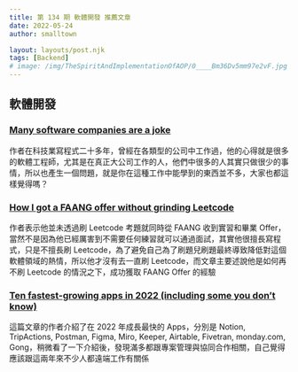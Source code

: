 ```yaml
---
title: 第 134 期 軟體開發 推薦文章
date: 2022-05-24
author: smalltown

layout: layouts/post.njk
tags: [Backend]
# image: /img/TheSpiritAndImplementationOfAOP/0____Bm36Dv5mm97e2vF.jpg
---
```


## 軟體開發

<!-- summary -->
### [Many software companies are a joke](https://liou28335.medium.com/many-software-companies-are-a-joke-9f4b10378c7a)

作者在科技業寫程式二十多年，曾經在各類型的公司中工作過，他的心得就是很多的軟體工程師，尤其是在真正大公司工作的人，他們中很多的人其實只做很少的事情，所以也產生一個問題，就是你在這種工作中能學到的東西並不多，大家也都這樣覺得嗎？

<!-- summary -->

### [How I got a FAANG offer without grinding Leetcode](https://medium.com/@contrapasso/how-i-got-faang-offers-without-grinding-leetcode-7e556243e9ce)

作者表示他並未透過刷 Leetcode 考題就同時從 FAANG 收到實習和畢業 Offer，當然不是因為他已經厲害到不需要任何練習就可以通過面試，其實他很擅長寫程式，只是不擅長刷 Leetcode，為了避免自己為了刷題兒刷題最終導致降低對這個軟體領域的熱情，所以他才沒有去一直刷 Leetcode，而文章主要述說他是如何再不刷 Leetcode 的情況之下，成功獲取 FAANG  Offer 的經驗

### [Ten fastest-growing apps in 2022 (including some you don’t know)](https://blog.curiosity.ai/ten-fastest-growing-apps-in-2022-including-some-you-dont-know-c177e46cc5f1)

這篇文章的作者介紹了在 2022 年成長最快的 Apps，分別是 Notion, TripActions, Postman, Figma, Miro, Keeper, Airtable, Fivetran, monday.com, Gong，稍微看了一下介紹後，發現滿多都跟專案管理與協同合作相關，自己覺得應該跟這兩年來不少人都遠端工作有關係
